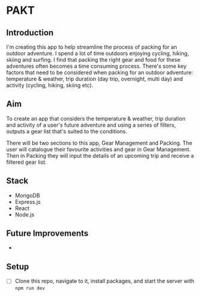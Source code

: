 # PAKT

## Introduction 
I'm creating this app to help streamline the process of packing for an outdoor adventure. 
I spend a lot of time outdoors enjoying cycling, hiking, skiing and surfing. I find that packing the right gear and food for these adventures often becomes a time consuming process. 
There's some key factors that need to be considered when packing for an outdoor adventure: temperature & weather, trip duration (day trip, overnight, multi day) and activity (cycling, hiking, skiing etc).

## Aim
To create an app that considers the temperature & weather, trip duration and activity of a user's future adventure and using a series of filters, outputs a gear list that's suited to the conditions.

There will be two sections to this app, Gear Management and Packing. 
The user will catalogue their favourite activities and gear in Gear Management. Then in Packing they will input the details of an upcoming trip and receive a filtered gear list.


## Stack
- MongoDB
- Express.js
- React
- Node.js

## Future Improvements
- 

## Setup

- [ ] Clone this repo, navigate to it, install packages, and start the server with `npm run dev`
